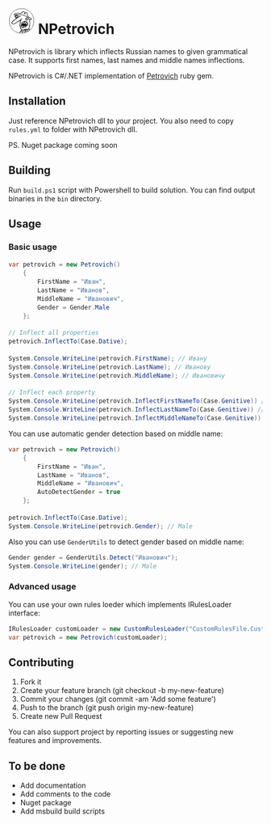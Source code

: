 ![Petrovich](petrovich.png) ﻿NPetrovich
==========

NPetrovich is library which inflects Russian names to given grammatical case. It supports first names, last names and middle names inflections.

NPetrovich is C#/.NET implementation of [Petrovich](https://github.com/rocsci/petrovich) ruby gem.

## Installation

Just reference NPetrovich dll to your project.
You also need to copy `rules.yml` to folder with NPetrovich dll.

PS. Nuget package coming soon

## Building

Run `build.ps1` script with Powershell to build solution. You can find output binaries in the `bin` directory.

## Usage

### Basic usage

```csharp
var petrovich = new Petrovich()
	{
		FirstName = "Иван",
		LastName = "Иванов",
		MiddleName = "Иванович",
		Gender = Gender.Male
	};

// Inflect all properties
petrovich.InflectTo(Case.Dative);

System.Console.WriteLine(petrovich.FirstName); // Ивану
System.Console.WriteLine(petrovich.LastName); // Иванову
System.Console.WriteLine(petrovich.MiddleName); // Ивановичу

// Inflect each property
System.Console.WriteLine(petrovich.InflectFirstNameTo(Case.Genitive)) // Ивана
System.Console.WriteLine(petrovich.InflectLastNameTo(Case.Genitive)) // Иванова
System.Console.WriteLine(petrovich.InflectMiddleNameTo(Case.Genitive)) // Ивановича
```

You can use automatic gender detection based on middle name:

```csharp
var petrovich = new Petrovich()
    {
        FirstName = "Иван",
        LastName = "Иванов",
        MiddleName = "Иванович",
        AutoDetectGender = true
    };

petrovich.InflectTo(Case.Dative);
System.Console.WriteLine(petrovich.Gender); // Male
```

Also you can use `GenderUtils` to detect gender based on middle name:

```csharp
Gender gender = GenderUtils.Detect("Иванович");
System.Console.WriteLine(gender); // Male
```

### Advanced usage

You can use your own rules loeder which implements IRulesLoader interface:

```csharp
IRulesLoader customLoader = new CustomRulesLoader("CustomRulesFile.CustomExtension");
var petrovich = new Petrovich(customLoader);
```

## Contributing

1. Fork it
2. Create your feature branch (git checkout -b my-new-feature)
3. Commit your changes (git commit -am 'Add some feature')
4. Push to the branch (git push origin my-new-feature)
5. Create new Pull Request

You can also support project by reporting issues or suggesting new features and improvements.

## To be done

* Add documentation
* Add comments to the code
* Nuget package
* Add msbuild build scripts
